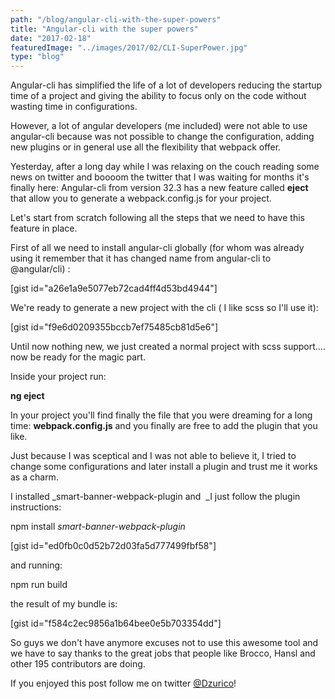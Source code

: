 ```yaml
---
path: "/blog/angular-cli-with-the-super-powers"
title: "Angular-cli with the super powers"
date: "2017-02-18"
featuredImage: "../images/2017/02/CLI-SuperPower.jpg"
type: "blog"
---
```


Angular-cli has simplified the life of a lot of developers reducing the startup time of a project and giving the ability to focus only on the code without wasting time in configurations.

However, a lot of angular developers (me included) were not able to use angular-cli because was not possible to change the configuration, adding new plugins or in general use all the flexibility that webpack offer.

Yesterday, after a long day while I was relaxing on the couch reading some news on twitter and boooom the twitter that I was waiting for months it's finally here: Angular-cli from version 32.3 has a new feature called **eject** that allow you to generate a webpack.config.js for your project.

Let's start from scratch following all the steps that we need to have this feature in place.

First of all we need to install angular-cli globally (for whom was already using it remember that it has changed name from angular-cli to @angular/cli) :

\[gist id="a26e1a9e5077eb72cad4ff4d53bd4944"\]

We're ready to generate a new project with the cli ( I like scss so I'll use it):

\[gist id="f9e6d0209355bccb7ef75485cb81d5e6"\]

Until now nothing new, we just created a normal project with scss support.... now be ready for the magic part.

Inside your project run:

**ng eject**

In your project you'll find finally the file that you were dreaming for a long time: **webpack.config.js** and you finally are free to add the plugin that you like.

Just because I was sceptical and I was not able to believe it, I tried to change some configurations and later install a plugin and trust me it works as a charm.

I installed _smart-banner-webpack-plugin and  _I just follow the plugin instructions:

npm install *smart-banner-webpack-plugin*

\[gist id="ed0fb0c0d52b72d03fa5d777499fbf58"\]

and running:

npm run build

the result of my bundle is:

\[gist id="f584c2ec9856a1b64bee0e5b703354dd"\]

So guys we don't have anymore excuses not to use this awesome tool and we have to say thanks to the great jobs that people like Brocco, Hansl and other 195 contributors are doing.

If you enjoyed this post follow me on twitter [@Dzurico](https://twitter.com/dzurico)!
